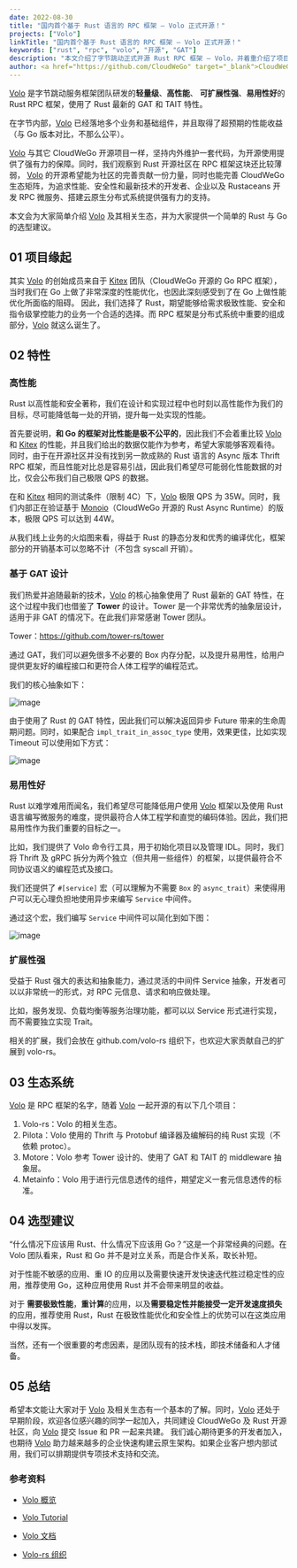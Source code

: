 ```yaml
---
date: 2022-08-30
title: "国内首个基于 Rust 语言的 RPC 框架 — Volo 正式开源！"
projects: ["Volo"]
linkTitle: "国内首个基于 Rust 语言的 RPC 框架 — Volo 正式开源！"
keywords: ["rust", "rpc", "volo", "开源", "GAT"]
description: "本文介绍了字节跳动正式开源 Rust RPC 框架 — Volo，并着重介绍了项目的起源，主要特性以及相关生态。"
author: <a href="https://github.com/CloudWeGo" target="_blank">CloudWeGo</a>
---
```


[Volo][Volo] 是字节跳动服务框架团队研发的**轻量级**、**高性能**、 **可扩展性强**、**易用性好**的 Rust RPC 框架，使用了 Rust 最新的 GAT 和 TAIT 特性。

在字节内部，[Volo][Volo] 已经落地多个业务和基础组件，并且取得了超预期的性能收益（与 Go 版本对比，不那么公平）。

[Volo][Volo] 与其它 CloudWeGo 开源项目一样，坚持内外维护一套代码，为开源使用提供了强有力的保障。同时，我们观察到 Rust 开源社区在 RPC 框架这块还比较薄弱，
[Volo][Volo] 的开源希望能为社区的完善贡献一份力量，同时也能完善 CloudWeGo 生态矩阵，为追求性能、安全性和最新技术的开发者、企业以及 Rustaceans 开发 RPC 微服务、搭建云原生分布式系统提供强有力的支持。

本文会为大家简单介绍 [Volo][Volo] 及其相关生态，并为大家提供一个简单的 Rust 与 Go 的选型建议。

## 01 项目缘起

其实 [Volo][Volo] 的创始成员来自于 [Kitex][Kitex] 团队（CloudWeGo 开源的 Go RPC 框架），当时我们在 Go 上做了非常深度的性能优化，也因此深刻感受到了在 Go 上做性能优化所面临的阻碍。
因此，我们选择了 Rust，期望能够给需求极致性能、安全和指令级掌控能力的业务一个合适的选择。而 RPC 框架是分布式系统中重要的组成部分，[Volo][Volo] 就这么诞生了。

## 02 特性

### 高性能

Rust 以高性能和安全著称，我们在设计和实现过程中也时刻以高性能作为我们的目标，尽可能降低每一处的开销，提升每一处实现的性能。

首先要说明，**和 Go 的框架对比性能是极不公平的**，因此我们不会着重比较 [Volo][Volo] 和 [Kitex][Kitex] 的性能，并且我们给出的数据仅能作为参考，希望大家能够客观看待。
同时，由于在开源社区并没有找到另一款成熟的 Rust 语言的 Async 版本 Thrift RPC 框架，而且性能对比总是容易引战，因此我们希望尽可能弱化性能数据的对比，仅会公布我们自己极限 QPS 的数据。

在和 [Kitex][Kitex] 相同的测试条件（限制 4C）下，[Volo][Volo] 极限 QPS 为 35W。同时，我们内部正在验证基于 [Monoio][Monoio]（CloudWeGo 开源的 Rust Async Runtime）的版本，极限 QPS 可以达到 44W。

从我们线上业务的火焰图来看，得益于 Rust 的静态分发和优秀的编译优化，框架部分的开销基本可以忽略不计（不包含 syscall 开销）。

### 基于 GAT 设计

我们热爱并追随最新的技术，[Volo][Volo] 的核心抽象使用了 Rust 最新的 GAT 特性，在这个过程中我们也借鉴了 **Tower** 的设计。Tower 是一个非常优秀的抽象层设计，适用于非 GAT 的情况下。在此我们非常感谢 Tower 团队。

Tower：https://github.com/tower-rs/tower

通过 GAT，我们可以避免很多不必要的 Box 内存分配，以及提升易用性，给用户提供更友好的编程接口和更符合人体工程学的编程范式。

我们的核心抽象如下：

![image](/img/blog/opensource_volo/1.png)

由于使用了 Rust 的 GAT 特性，因此我们可以解决返回异步 Future 带来的生命周期问题。同时，如果配合 `impl_trait_in_assoc_type` 使用，效果更佳，比如实现 Timeout 可以使用如下方式：

![image](/img/blog/opensource_volo/2.png)

### 易用性好

Rust 以难学难用而闻名，我们希望尽可能降低用户使用 [Volo][Volo] 框架以及使用 Rust 语言编写微服务的难度，提供最符合人体工程学和直觉的编码体验。因此，我们把易用性作为我们重要的目标之一。

比如，我们提供了 Volo 命令行工具，用于初始化项目以及管理 IDL。同时，我们将 Thrift 及 gRPC 拆分为两个独立（但共用一些组件）的框架，以提供最符合不同协议语义的编程范式及接口。

我们还提供了 `#[service]` 宏（可以理解为不需要 `Box` 的 `async_trait`）来使得用户可以无心理负担地使用异步来编写 `Service` 中间件。

通过这个宏，我们编写 `Service` 中间件可以简化到如下图：

![image](/img/blog/opensource_volo/3.png)

### 扩展性强

受益于 Rust 强大的表达和抽象能力，通过灵活的中间件 Service 抽象，开发者可以以非常统一的形式，对 RPC 元信息、请求和响应做处理。

比如，服务发现、负载均衡等服务治理功能，都可以以 Service 形式进行实现，而不需要独立实现 Trait。

相关的扩展，我们会放在 github.com/volo-rs 组织下，也欢迎大家贡献自己的扩展到  volo-rs。

## 03 生态系统

[Volo][Volo] 是 RPC 框架的名字，随着 [Volo][Volo] 一起开源的有以下几个项目：

1. Volo-rs：Volo 的相关生态。
2. Pilota：Volo 使用的 Thrift 与 Protobuf 编译器及编解码的纯 Rust 实现（不依赖 protoc）。
3. Motore：Volo 参考 Tower 设计的、使用了 GAT 和 TAIT 的 middleware 抽象层。
4. Metainfo：Volo 用于进行元信息透传的组件，期望定义一套元信息透传的标准。

## 04 选型建议

“什么情况下应该用 Rust、什么情况下应该用 Go？”这是一个非常经典的问题。在 Volo 团队看来，Rust 和 Go 并不是对立关系，而是合作关系，取长补短。

对于性能不敏感的应用、重 IO 的应用以及需要快速开发快速迭代胜过稳定性的应用，推荐使用 Go，这种应用使用 Rust 并不会带来明显的收益。

对于 **需要极致性能**，**重计算**的应用，以及**需要稳定性并能接受一定开发速度损失**的应用，推荐使用 Rust，Rust 在极致性能优化和安全性上的优势可以在这类应用中得以发挥。

当然，还有一个很重要的考虑因素，是团队现有的技术栈，即技术储备和人才储备。

## 05 总结

希望本文能让大家对于 [Volo][Volo] 及相关生态有一个基本的了解。同时，[Volo][Volo] 还处于早期阶段，欢迎各位感兴趣的同学一起加入，共同建设 CloudWeGo 及 Rust 开源社区，向 [Volo][Volo] 提交 Issue 和 PR 一起来共建。
我们诚心期待更多的开发者加入，也期待 [Volo][Volo] 助力越来越多的企业快速构建云原生架构。如果企业客户想内部试用，我们可以排期提供专项技术支持和交流。

### 参考资料

* [Volo 概览](https://github.com/cloudwego/volo)

* [Volo Tutorial](/zh/docs/volo/)

* [Volo 文档](https://docs.rs/volo)

* [Volo-rs 组织](https://github.com/volo-rs)

[Kitex]: https://github.com/cloudwego/kitex
[Volo]: https://github.com/cloudwego/volo
[Monoio]: https://github.com/bytedance/monoio

